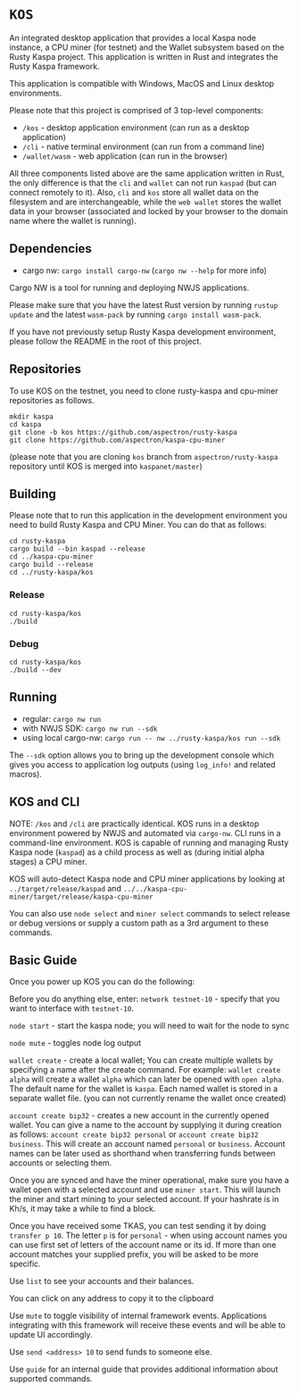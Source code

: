 # `KOS`

An integrated desktop application that provides a local Kaspa node instance, a CPU miner (for testnet)
and the Wallet subsystem based on the Rusty Kaspa project.  This application is written in Rust and integrates
the Rusty Kaspa framework.

This application is compatible with Windows, MacOS and Linux desktop environments.

Please note that this project is comprised of 3 top-level components:
- `/kos` - desktop application environment (can run as a desktop application)
- `/cli` - native terminal environment (can run from a command line)
- `/wallet/wasm` - web application (can run in the browser)

All three components listed above are the same application written in Rust, the only
difference is that the `cli` and `wallet` can not run `kaspad` (but can connect remotely to it).
Also, `cli` and `kos` store all wallet data on the filesystem and are interchangeable,
while the `web wallet` stores the wallet data in your browser (associated and locked by your browser
to the domain name where the wallet is running).

## Dependencies

- cargo nw: `cargo install cargo-nw` (`cargo nw --help` for more info)

Cargo NW is a tool for running and deploying NWJS applications.

Please make sure that you have the latest Rust version by running `rustup update` and the latest
`wasm-pack` by running `cargo install wasm-pack`.

If you have not previously setup Rusty Kaspa development environment, please follow the README
in the root of this project.

## Repositories

To use KOS on the testnet, you need to clone rusty-kaspa and cpu-miner repositories as follows.

```
mkdir kaspa
cd kaspa
git clone -b kos https://github.com/aspectron/rusty-kaspa
git clone https://github.com/aspectron/kaspa-cpu-miner
```
(please note that you are cloning `kos` branch from `aspectron/rusty-kaspa` repository until KOS is merged into `kaspanet/master`)

## Building

Please note that to run this application in the development environment
you need to build Rusty Kaspa and CPU Miner. You can do that as follows:

```
cd rusty-kaspa
cargo build --bin kaspad --release
cd ../kaspa-cpu-miner
cargo build --release
cd ../rusty-kaspa/kos
```


### Release
```
cd rusty-kaspa/kos
./build
```
### Debug
```
cd rusty-kaspa/kos
./build --dev
```

## Running

- regular: `cargo nw run`
- with NWJS SDK: `cargo nw run --sdk`
- using local cargo-nw: `cargo run -- nw ../rusty-kaspa/kos run --sdk`

The `--sdk` option allows you to bring up the development console which
gives you access to application log outputs (using `log_info!` and related macros).


## KOS and CLI

NOTE: `/kos` and `/cli` are practically identical. KOS runs in a desktop environment 
powered by NWJS and automated via `cargo-nw`. CLI runs in a command-line environment.
KOS is capable of running and managing Rusty Kaspa node (`kaspad`) as a child process as 
well as (during initial alpha stages) a CPU miner.

KOS will auto-detect Kaspa node and CPU miner applications by looking at `../target/release/kaspad` and `../../kaspa-cpu-miner/target/release/kaspa-cpu-miner`

You can also use `node select` and `miner select` commands to select release or debug versions or supply a custom path as a 3rd argument to these commands.

## Basic Guide

Once you power up KOS you can do the following:

Before you do anything else, enter: `network testnet-10` - specify that you want to interface with `testnet-10`.

`node start` - start the kaspa node; you will need to wait for the node to sync

`node mute` - toggles node log output

`wallet create` - create a local wallet;  You can create multiple wallets by specifying a name after the create command. For example: `wallet create alpha` will create a wallet `alpha` which can later be opened with `open alpha`.  The default name for the wallet is `kaspa`.  Each named wallet is stored in a separate wallet file.  (you can not currently rename the wallet once created)

`account create bip32` - creates a new account in the currently opened wallet.  You can give a name to the account by supplying it during creation as follows: `account create bip32 personal` or `account create bip32 business`.  This will create an account named `personal` or `business`.  Account names can be later used as shorthand when transferring funds between accounts or selecting them.

Once you are synced and have the miner operational, make sure you have a wallet open with a selected account and use `miner start`.  This will launch the miner and start mining to your selected account.  If your hashrate is in Kh/s, it may take a while to find a block.

Once you have received some TKAS, you can test sending it by doing `transfer p 10`. The letter `p` is for `personal` - when using account names you can use first set of letters of the account name or its id. If more than one account matches your supplied prefix, you will be asked to be more specific.

Use `list` to see your accounts and their balances.

You can click on any address to copy it to the clipboard

Use `mute` to toggle visibility of internal framework events.  Applications integrating with this framework will receive these events and will be able to update UI accordingly.

Use `send <address> 10` to send funds to someone else.

Use `guide` for an internal guide that provides additional information about supported commands.

